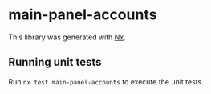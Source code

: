 # main-panel-accounts

This library was generated with [Nx](https://nx.dev).

## Running unit tests

Run `nx test main-panel-accounts` to execute the unit tests.
